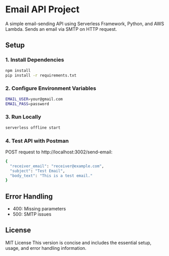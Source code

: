 # Email API Project

A simple email-sending API using Serverless Framework, Python, and AWS Lambda. Sends an email via SMTP on HTTP request.

## Setup

### 1. Install Dependencies
```bash
npm install
pip install -r requirements.txt
```

### 2. Configure Environment Variables
```bash
EMAIL_USER=your@gmail.com
EMAIL_PASS=password
```

### 3. Run Locally 
```bash
serverless offline start
```

### 4. Test API with Postman
POST request to http://localhost:3002/send-email:
```bash
{
  "receiver_email": "receiver@example.com",
  "subject": "Test Email",
  "body_text": "This is a test email."
}
```

## Error Handling
  - 400: Missing parameters
  - 500: SMTP issues

## License
MIT License
This version is concise and includes the essential setup, usage, and error handling information.